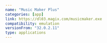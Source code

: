 ```yaml
---
name: "Music Maker Plus"
categories: [app]
link: https://dl03.magix.com/musicmaker.exe
compatibility: emulation
versionFrom: "32.0.2.11"
type: applications
---
```


